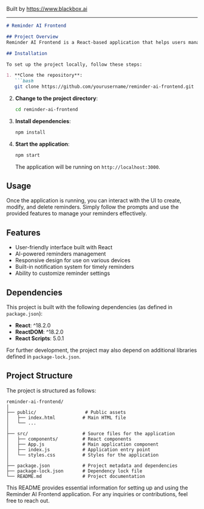 
Built by https://www.blackbox.ai

---

```markdown
# Reminder AI Frontend

## Project Overview
Reminder AI Frontend is a React-based application that helps users manage reminders and notifications using AI technology. This project is designed to provide an intuitive and responsive user interface for setting up and managing reminders efficiently.

## Installation

To set up the project locally, follow these steps:

1. **Clone the repository**:
   ```bash
   git clone https://github.com/yourusername/reminder-ai-frontend.git
   ```

2. **Change to the project directory**:
   ```bash
   cd reminder-ai-frontend
   ```

3. **Install dependencies**:
   ```bash
   npm install
   ```

4. **Start the application**:
   ```bash
   npm start
   ```

   The application will be running on `http://localhost:3000`.

## Usage
Once the application is running, you can interact with the UI to create, modify, and delete reminders. Simply follow the prompts and use the provided features to manage your reminders effectively.

## Features
- User-friendly interface built with React
- AI-powered reminders management
- Responsive design for use on various devices
- Built-in notification system for timely reminders
- Ability to customize reminder settings

## Dependencies
This project is built with the following dependencies (as defined in `package.json`):

- **React**: ^18.2.0
- **ReactDOM**: ^18.2.0
- **React Scripts**: 5.0.1

For further development, the project may also depend on additional libraries defined in `package-lock.json`.

## Project Structure
The project is structured as follows:

```
reminder-ai-frontend/
│
├── public/                  # Public assets
│   ├── index.html          # Main HTML file
│   └── ...
│
├── src/                    # Source files for the application
│   ├── components/         # React components
│   ├── App.js              # Main application component
│   ├── index.js            # Application entry point
│   └── styles.css          # Styles for the application
│
├── package.json            # Project metadata and dependencies
├── package-lock.json       # Dependency lock file
└── README.md               # Project documentation
```

This README provides essential information for setting up and using the Reminder AI Frontend application. For any inquiries or contributions, feel free to reach out.
```